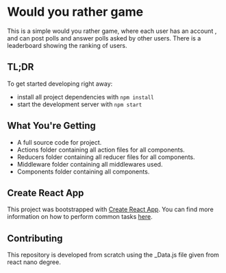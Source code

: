 # Would you rather game

This is a simple would you rather game, where each user has an account , and can post polls and answer polls
asked by other users. There is a leaderboard showing the ranking of users.

## TL;DR

To get started developing right away:

- install all project dependencies with `npm install`
- start the development server with `npm start`

## What You're Getting

- A full source code for project.
- Actions folder containing all action files for all components.
- Reducers folder containing all reducer files for all components.
- Middleware folder containing all middlewares used.
- Components folder containing all components.

## Create React App

This project was bootstrapped with [Create React App](https://github.com/facebookincubator/create-react-app). You can find more information on how to perform common tasks [here](https://github.com/facebookincubator/create-react-app/blob/master/packages/react-scripts/template/README.md).

## Contributing

This repository is developed from scratch using the \_Data.js file given from react nano degree.
